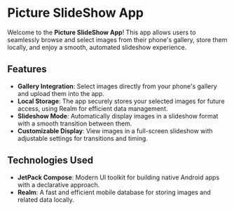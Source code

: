 # Picture SlideShow App

Welcome to the **Picture SlideShow App**! This app allows users to seamlessly browse and select images from their phone's gallery, store them locally, and enjoy a smooth, automated slideshow experience.

## Features

- **Gallery Integration**: Select images directly from your phone's gallery and upload them into the app.
- **Local Storage**: The app securely stores your selected images for future access, using Realm for efficient data management.
- **Slideshow Mode**: Automatically display images in a slideshow format with a smooth transition between them.
- **Customizable Display**: View images in a full-screen slideshow with adjustable settings for transitions and timing.

## Technologies Used

- **JetPack Compose**: Modern UI toolkit for building native Android apps with a declarative approach.
- **Realm**: A fast and efficient mobile database for storing images and related data locally.
